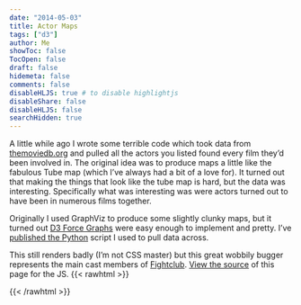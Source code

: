 ```yaml
---
date: "2014-05-03"
title: Actor Maps
tags: ["d3"]
author: Me
showToc: false
TocOpen: false
draft: false
hidemeta: false
comments: false
disableHLJS: true # to disable highlightjs
disableShare: false
disableHLJS: false
searchHidden: true
---
```

A little while ago I wrote some terrible code which took data from <a href="http://themoviedb.org/">themoviedb.org</a> and pulled all the actors you listed found every film they&#8217;d been involved in.  The original idea was to produce maps a little like the fabulous Tube map (which I&#8217;ve always had a bit of a love for).  It turned out that making the things that look like the tube map is hard, but the data was interesting.  Specifically what was interesting was were actors turned out to have been in numerous films together.

Originally I used GraphViz to produce some slightly clunky maps, but it turned out <a href="https://github.com/mbostock/d3/wiki/Force-Layout">D3 Force Graphs</a> were easy enough to implement and pretty.  I&#8217;ve <a href="https://github.com/coldclimate/actordata">published the Python</a> script I used to pull data across.

This still renders badly (I&#8217;m not CSS master) but this great wobbily bugger represents the main cast members of <a href="http://www.imdb.com/title/tt0137523/">Fightclub</a>.  <a href="view-source:http://www.theapproachablegeek.co.uk/blog/actormaps/">View the source</a> of this page for the JS.
{{< rawhtml >}}
<div id="hook"></div>

<style>

.link {
  fill: none;
  stroke: #666;
  stroke-width: 1.5px;
}



.link.resolved {
  stroke-dasharray: 0,2 1;
}

circle {
  fill: #ccc;
  stroke: #333;
  stroke-width: 1.5px;
}

text {
  font: 10px sans-serif;
  pointer-events: none;
  text-shadow: 0 1px 0 #fff, 1px 0 0 #fff, 0 -1px 0 #fff, -1px 0 0 #fff;
}

</style>

<script src="http://d3js.org/d3.v3.min.js"></script>

<script>

var arrData =
[{'films': ['American History X', 'Fight Club', 'Frida', '25th Hour', 'The Illusionist', 'Kingdom of Heaven', 'Primal Fear', 'The People vs. Larry Flynt', 'The Incredible Hulk', 'Rounders', 'Keeping the Faith', 'The Score', 'The Painted Veil', 'Stone', 'Moonrise Kingdom', 'The Bourne Legacy', 'The Apple Pushers', 'The Grand Budapest Hotel', 'Out of the Past', 'Salinger', 'Birdman', 'Sausage Party', 'The Invention of Lying', 'Down in the Valley', 'Death to Smoochy', 'Red Dragon', 'The Italian Job', 'Everyone Says I Love You', 'Leaves of Grass', 'Pride and Glory'], 'colour': 'yellowgreen', 'type': 'edward-norton', 'name': 'Edward Norton'}, {'films': ['Twelve Monkeys', 'Snatch', "Ocean's Eleven", "Ocean's Twelve", 'A River Runs Through It', 'Meet Joe Black', "Ocean's Thirteen", 'True Romance', 'Being John Malkovich', 'Fight Club', 'Interview with the Vampire', 'Troy', 'Mr. & Mrs. Smith', 'Se7en', 'Sleepers', 'Seven Years in Tibet', 'Babel', 'Spy Game', 'Thelma & Louise', 'Legends of the Fall', "The Devil's Own", 'The Assassination of Jesse James by the Coward Robert Ford', 'Kalifornia', 'Too Young to Die?', 'Confessions of a Dangerous Mind', 'The Curious Case of Benjamin Button', 'Burn After Reading', 'The Hamster Factor and Other Tales of Twelve Monkeys', 'Cutting Class', 'Cool World', 'Sinbad: Legend of the Seven Seas', 'Moneyball', 'Megamind', 'His Way', 'Johnny Suede', 'Killing Them Softly', 'Inglourious Basterds', 'Happy Feet Two', 'Contact', 'Across the Tracks', 'Ultimate Fights from the Movies', 'The Favor', 'World War Z', 'Happy Together', 'The Image', '12 Years a Slave', 'Voyage of Time', 'The Counselor', '8', 'The Tiger', 'Fury', 'The Mexican', 'Dirty Tricks', 'The Tree of Life', 'The Dark Side of the Sun'], 'colour': 'yellow', 'type': 'brad-pitt', 'name': 'Brad Pitt'}, {'films': ['Charlie and the Chocolate Factory', 'Wallace & Gromit: The Curse of the Were-Rabbit', 'Terminator Salvation', 'Fight Club', 'Big Fish', 'Harry Potter and the Order of the Phoenix', 'Harry Potter and the Half-Blood Prince', 'Planet of the Apes', "The Revengers' Comedies", 'Hamlet', 'Frankenstein', 'Corpse Bride', 'Novocaine', 'A Room with a View', 'Lady Jane', 'The Gruffalo', 'Live from Baghdad', 'Sweeney Todd: The Demon Barber of Fleet Street', 'Till Human Voices Wake Us', 'Enid', 'Conversations with Other Women', 'Dark Shadows', 'Twelfth Night', "The King's Speech", "The King's Speech", 'The Wings of the Dove', 'Suffragette', 'Salting The Battlefield', 'Turks & Caicos', 'Fatal Deception: Mrs. Lee Harvey Oswald', 'A Hazard of Hearts', "The Gruffalo's Child", 'Toast', "Margaret's Museum", 'Les Mis\xe9rables', 'A Merry War', 'Francesco', 'The Lone Ranger', 'The Theory of Flight', 'Arms and the Man', 'Where Angels Fear to Tread', 'Getting It Right', 'Great Expectations', 'Cinderella', 'Women Talking Dirty', 'A Therapy', 'The Mask', 'The Young and Prodigious T.S. Spivet', 'The Price of Kings: Shimon Peres', 'Carnivale', 'Burton and Taylor', 'Mighty Aphrodite', 'Sixty Six', 'Merlin', 'Howards End', 'The Heart of Me', 'Alice in Wonderland', 'Harry Potter and the Deathly Hallows: Part 1', 'Harry Potter and the Deathly Hallows: Part 2'], 'colour': 'wheat', 'type': 'helena-bonham-carter', 'name': 'Helena Bonham Carter'}]




var links = [];
var arrCharacters=[];

arrData.forEach(function(set){
  var intLength = set.films.length;
  arrCharacters.push(set.name);
  for (var i = 0; i < intLength-1; i++) {
   objLink = {
    source : set.films[i],
    target : set.films[i+1],
    type : set.type,
    colour : set.colour
   };
   links.push(objLink);
}

});

var nodes = {};

// Compute the distinct nodes from the links.
links.forEach(function(link) {
  link.source = nodes[link.source] || (nodes[link.source] = {name: link.source});
  link.target = nodes[link.target] || (nodes[link.target] = {name: link.target});
});

var width = window.innerWidth,
    height = window.innerHeight;

var force = d3.layout.force()
    .nodes(d3.values(nodes))
    .links(links)
    .size([width, height])
    .linkDistance(60)
    .charge(-0.0001*(window.innerHeight*window.innerWidth))
    .on("tick", tick)
    .start();

var svg = d3.select("#hook").append("svg")
    .attr("width", width)
    .attr("height", height);

console.log(svg);

// Per-type markers, as they don't inherit styles.
svg.append("defs").selectAll("marker")
    .data(arrCharacters)
  .enter().append("marker")
    .attr("id", function(d) { return d; })
    .attr("viewBox", "0 -5 10 10")
    .attr("refX", 15)
    .attr("refY", -1.5)
    .attr("markerWidth", 6)
    .attr("markerHeight", 6)
    .attr("orient", "auto")
  .append("path")
    .attr("d", "M0,-5L10,0L0,5");

var path = svg.append("g").selectAll("path")
    .data(force.links())
    .enter().append("path")
    .attr("style", function(d) { console.log(d);return "fill: " + d.colour +";"; })
    .attr("marker-end", function(d) { return "url(#" + d.type + ")"; });

var circle = svg.append("g").selectAll("circle")
    .data(force.nodes())
  .enter().append("circle")
    .attr("r", 6)
    .call(force.drag);

var text = svg.append("g").selectAll("text")
    .data(force.nodes())
  .enter().append("text")
    .attr("x", 8)
    .attr("y", ".31em")
    .text(function(d) { return d.name; });

// Use elliptical arc path segments to doubly-encode directionality.
function tick() {
  path.attr("d", linkArc);
  circle.attr("transform", transform);
  text.attr("transform", transform);
}

function linkArc(d) {
  var dx = d.target.x - d.source.x,
      dy = d.target.y - d.source.y,
      dr = Math.sqrt(dx * dx + dy * dy);
  return "M" + d.source.x + "," + d.source.y + "A" + dr + "," + dr + " 0 0,1 " + d.target.x + "," + d.target.y;
}

function transform(d) {
  return "translate(" + d.x + "," + d.y + ")";
}

var legend = svg.append("g")
    .attr("class", "legend")
    .attr("x", window.innerWidth - 65)
    .attr("y", 25)
    .attr("height", 100)
    .attr("width", 100);

  legend.selectAll('g').data(arrData)
      .enter()
      .append('g')
      .each(function(d, i) {
        var g = d3.select(this);
        g.append("rect")
          .attr("x", 10)
          .attr("y", i*25)
          .attr("width", 10)
          .attr("height", 10)
          .style("fill", arrData[i].colour);
        
        g.append("text")
          .attr("x", 30)
          .attr("y", i * 25 + 8)
          .attr("height",30)
          .attr("width",100)
          .style("fill", arrData[i].colour)
          .text(arrData[i].name);

      });
</script>

{{< /rawhtml >}}